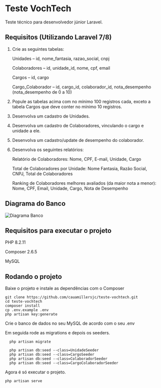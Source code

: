 
# Teste VochTech

Teste técnico para desenvolvedor júnior Laravel.

## Requisitos (Utilizando Laravel 7/8)

1. Crie as seguintes tabelas:

    Unidades – id, nome_fantasia, razao_social, cnpj

    Colaboradores – id, unidade_id, nome, cpf, email

    Cargos – id, cargo

    Cargo_Colaborador – id, cargo_id, colaborador_id, nota_desempenho (nota_desempenho de 0 a 10)

2. Popule as tabelas acima com no mínimo 100 registros cada, exceto a tabela Cargos que deve conter no mínimo 10 registros.

3. Desenvolva um cadastro de Unidades.

4. Desenvolva um cadastro de Colaboradores, vinculando o cargo e unidade a ele.

5. Desenvolva um cadastro/update de desempenho do colaborador.

6. Desenvolva os seguintes relatórios:

    Relatório de Colaboradores: Nome, CPF, E-mail, Unidade, Cargo

    Total de Colaboradores por Unidade: Nome Fantasia, Razão Social, CNPJ, Total de Colaboradores
    
    Ranking de Colaboradores melhores avaliados (da maior nota a menor): Nome, CPF, Email, Unidade, Cargo, Nota de Desempenho


## Diagrama do Banco
![Diagrama Banco](https://i.ibb.co/HDhNtnq/Teste-Voch-Tech.png)


## Requisitos para executar o projeto

PHP 8.2.11

Composer 2.6.5

MySQL
## Rodando o projeto

Baixe o projeto e instale as dependências com o Composer
```
git clone https://github.com/cauamillersjc/teste-vochtech.git
cd teste-vochtech
composer install
cp .env.example .env
php artisan key:generate
```

Crie o banco de dados no seu MySQL de acordo com o seu .env

Em seguida rode as migrations e depois os seeders.
```
  php artisan migrate

  php artisan db:seed --class=UnidadeSeeder
  php artisan db:seed --class=CargoSeeder
  php artisan db:seed --class=ColaboradorSeeder
  php artisan db:seed --class=CargoColaboradorSeeder
```

Agora é só executar o projeto.

`php artisan serve`


